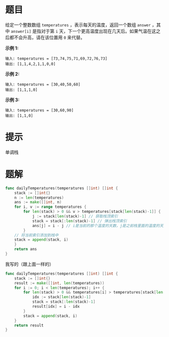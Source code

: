 # 题目

给定一个整数数组 `temperatures` ，表示每天的温度，返回一个数组 `answer` ，其中 `answer[i]` 是指对于第 `i` 天，下一个更高温度出现在几天后。如果气温在这之后都不会升高，请在该位置用 `0` 来代替。

 

**示例 1:**

```
输入: temperatures = [73,74,75,71,69,72,76,73]
输出: [1,1,4,2,1,1,0,0]
```

**示例 2:**

```
输入: temperatures = [30,40,50,60]
输出: [1,1,1,0]
```

**示例 3:**

```
输入: temperatures = [30,60,90]
输出: [1,1,0]
```



# 提示

单调栈



# 题解

```go
func dailyTemperatures(temperatures []int) []int {
	stack := []int{}
	n := len(temperatures)
	ans := make([]int, n)
	for i, v := range temperatures {
		for len(stack) > 0 && v > temperatures[stack[len(stack)-1]] {
			j := stack[len(stack)-1] // 获取栈顶索引
			stack = stack[:len(stack)-1] // 弹出栈顶索引
			ans[j] = i - j // i是当前的那个温度的天数，j是之前栈里面的温度的天数，然后计算天数差
		}
    // 将当前索引添加到栈中
    stack = append(stack, i)
	}
    return ans
}
```





我写的（跟上面一样的）

```go
func dailyTemperatures(temperatures []int) []int {
	stack := []int{}
	result := make([]int, len(temperatures))
	for i := 0; i < len(temperatures); i++ {
		for len(stack) > 0 && temperatures[i] > temperatures[stack[len(stack)-1]] {
			idx := stack[len(stack)-1]
			stack = stack[:len(stack)-1]
			result[idx] = i - idx
		}
		stack = append(stack, i)
	}
	return result
}
```


